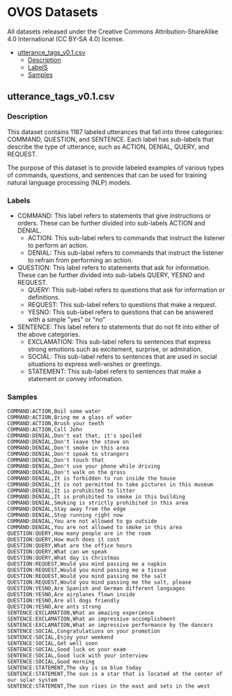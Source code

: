 
# OVOS Datasets

All datasets released under the Creative Commons Attribution-ShareAlike 4.0 International (CC BY-SA 4.0) license. 

* [utterance_tags_v0.1.csv](#utterance-tags-v01csv)
    + [Description](#description)
    + [LabelS](#labels)
    + [Samples](#samples)

## utterance_tags_v0.1.csv

### Description

This dataset contains 1187 labeled utterances that fall into three categories: COMMAND, QUESTION, and SENTENCE. 
Each label has sub-labels that describe the type of utterance, such as ACTION, DENIAL, QUERY, and REQUEST. 

The purpose of this dataset is to provide labeled examples of various types of commands, questions, and sentences that can be used for training natural language processing (NLP) models.


### Labels

- COMMAND: This label refers to statements that give instructions or orders. These can be further divided into sub-labels ACTION and DENIAL.
  - ACTION: This sub-label refers to commands that instruct the listener to perform an action.
  - DENIAL: This sub-label refers to commands that instruct the listener to refrain from performing an action.
- QUESTION: This label refers to statements that ask for information. These can be further divided into sub-labels QUERY, YESNO and REQUEST.
  - QUERY: This sub-label refers to questions that ask for information or definitions.
  - REQUEST: This sub-label refers to questions that make a request.
  - YESNO: This sub-label refers to questions that can be answered with a simple "yes" or "no"
- SENTENCE: This label refers to statements that do not fit into either of the above categories.
  - EXCLAMATION: This sub-label refers to sentences that express strong emotions such as excitement, surprise, or admiration.
  - SOCIAL: This sub-label refers to sentences that are used in social situations to express well-wishes or greetings.
  - STATEMENT: This sub-label refers to sentences that make a statement or convey information.
    

### Samples
```
COMMAND:ACTION,Boil some water
COMMAND:ACTION,Bring me a glass of water
COMMAND:ACTION,Brush your teeth
COMMAND:ACTION,Call John
COMMAND:DENIAL,Don't eat that, it's spoiled
COMMAND:DENIAL,Don't leave the stove on
COMMAND:DENIAL,Don't smoke in this area
COMMAND:DENIAL,Don't speak to strangers
COMMAND:DENIAL,Don't touch that
COMMAND:DENIAL,Don't use your phone while driving
COMMAND:DENIAL,Don't walk on the grass
COMMAND:DENIAL,It is forbidden to run inside the house
COMMAND:DENIAL,It is not permitted to take pictures in this museum
COMMAND:DENIAL,It is prohibited to litter
COMMAND:DENIAL,It is prohibited to smoke in this building
COMMAND:DENIAL,Smoking is strictly prohibited in this area
COMMAND:DENIAL,Stay away from the edge
COMMAND:DENIAL,Stop running right now
COMMAND:DENIAL,You are not allowed to go outside
COMMAND:DENIAL,You are not allowed to smoke in this area
QUESTION:QUERY,How many people are in the room
QUESTION:QUERY,How much does it cost
QUESTION:QUERY,What are the office hours
QUESTION:QUERY,What can we speak
QUESTION:QUERY,What day is Christmas
QUESTION:REQUEST,Would you mind passing me a napkin
QUESTION:REQUEST,Would you mind passing me a tissue
QUESTION:REQUEST,Would you mind passing me the salt
QUESTION:REQUEST,Would you mind passing me the salt, please
QUESTION:YESNO,Are Spanish and German different languages
QUESTION:YESNO,Are airplanes flown inside
QUESTION:YESNO,Are all dogs friendly
QUESTION:YESNO,Are ants strong
SENTENCE:EXCLAMATION,What an amazing experience
SENTENCE:EXCLAMATION,What an impressive accomplishment
SENTENCE:EXCLAMATION,What an impressive performance by the dancers
SENTENCE:SOCIAL,Congratulations on your promotion
SENTENCE:SOCIAL,Enjoy your weekend
SENTENCE:SOCIAL,Get well soon
SENTENCE:SOCIAL,Good luck on your exam
SENTENCE:SOCIAL,Good luck with your interview
SENTENCE:SOCIAL,Good morning
SENTENCE:STATEMENT,The sky is so blue today
SENTENCE:STATEMENT,The sun is a star that is located at the center of our solar system
SENTENCE:STATEMENT,The sun rises in the east and sets in the west
```
